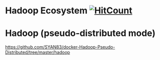 # Hadoop Ecosystem [![HitCount](http://hits.dwyl.io/syan83/docker-Hadoop-Pseudo-Distributed.svg)](http://hits.dwyl.io/syan83/docker-Hadoop-Pseudo-Distributed)

# Hadoop (pseudo-distributed mode)

https://github.com/SYAN83/docker-Hadoop-Pseudo-Distributed/tree/master/hadoop

